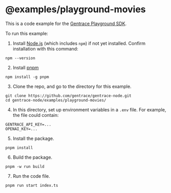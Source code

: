 # @examples/playground-movies

This is a code example for the [Gentrace Playground SDK](https://www.npmjs.com/package/@gentrace/playground).

To run this example:

1. Install [Node.js](https://nodejs.org/) (which includes `npm`) if not yet installed. Confirm installation with this command:

```
npm --version
```

2. Install [pnpm](https://pnpm.io/)

```
npm install -g pnpm
```

3. Clone the repo, and go to the directory for this example.

```
git clone https://github.com/gentrace/gentrace-node.git
cd gentrace-node/examples/playground-movies/
```

4. In this directory, set up environment variables in a `.env` file. For example, the file could contain:

```
GENTRACE_API_KEY=...
OPENAI_KEY=...   
```

5. Install the package.

```
pnpm install
```

6. Build the package.

```
pnpm -w run build
```

7. Run the code file. 

```
pnpm run start index.ts
```